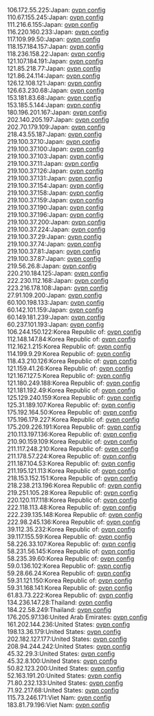 106.172.55.225:Japan: [ovpn config](vpn/106_172_55_225.ovpn)  
110.67.155.245:Japan: [ovpn config](vpn/110_67_155_245.ovpn)  
111.216.6.155:Japan: [ovpn config](vpn/111_216_6_155.ovpn)  
116.220.160.233:Japan: [ovpn config](vpn/116_220_160_233.ovpn)  
117.109.99.50:Japan: [ovpn config](vpn/117_109_99_50.ovpn)  
118.157.184.157:Japan: [ovpn config](vpn/118_157_184_157.ovpn)  
118.236.158.22:Japan: [ovpn config](vpn/118_236_158_22.ovpn)  
121.107.184.191:Japan: [ovpn config](vpn/121_107_184_191.ovpn)  
121.85.218.77:Japan: [ovpn config](vpn/121_85_218_77.ovpn)  
121.86.24.114:Japan: [ovpn config](vpn/121_86_24_114.ovpn)  
126.12.108.121:Japan: [ovpn config](vpn/126_12_108_121.ovpn)  
126.63.230.68:Japan: [ovpn config](vpn/126_63_230_68.ovpn)  
153.181.83.68:Japan: [ovpn config](vpn/153_181_83_68.ovpn)  
153.185.5.144:Japan: [ovpn config](vpn/153_185_5_144.ovpn)  
180.196.201.167:Japan: [ovpn config](vpn/180_196_201_167.ovpn)  
202.140.205.197:Japan: [ovpn config](vpn/202_140_205_197.ovpn)  
202.70.179.109:Japan: [ovpn config](vpn/202_70_179_109.ovpn)  
218.43.55.187:Japan: [ovpn config](vpn/218_43_55_187.ovpn)  
219.100.37.10:Japan: [ovpn config](vpn/219_100_37_10.ovpn)  
219.100.37.100:Japan: [ovpn config](vpn/219_100_37_100.ovpn)  
219.100.37.103:Japan: [ovpn config](vpn/219_100_37_103.ovpn)  
219.100.37.11:Japan: [ovpn config](vpn/219_100_37_11.ovpn)  
219.100.37.126:Japan: [ovpn config](vpn/219_100_37_126.ovpn)  
219.100.37.131:Japan: [ovpn config](vpn/219_100_37_131.ovpn)  
219.100.37.154:Japan: [ovpn config](vpn/219_100_37_154.ovpn)  
219.100.37.158:Japan: [ovpn config](vpn/219_100_37_158.ovpn)  
219.100.37.159:Japan: [ovpn config](vpn/219_100_37_159.ovpn)  
219.100.37.190:Japan: [ovpn config](vpn/219_100_37_190.ovpn)  
219.100.37.196:Japan: [ovpn config](vpn/219_100_37_196.ovpn)  
219.100.37.200:Japan: [ovpn config](vpn/219_100_37_200.ovpn)  
219.100.37.224:Japan: [ovpn config](vpn/219_100_37_224.ovpn)  
219.100.37.29:Japan: [ovpn config](vpn/219_100_37_29.ovpn)  
219.100.37.74:Japan: [ovpn config](vpn/219_100_37_74.ovpn)  
219.100.37.81:Japan: [ovpn config](vpn/219_100_37_81.ovpn)  
219.100.37.87:Japan: [ovpn config](vpn/219_100_37_87.ovpn)  
219.56.26.8:Japan: [ovpn config](vpn/219_56_26_8.ovpn)  
220.210.184.125:Japan: [ovpn config](vpn/220_210_184_125.ovpn)  
222.230.112.168:Japan: [ovpn config](vpn/222_230_112_168.ovpn)  
223.216.178.108:Japan: [ovpn config](vpn/223_216_178_108.ovpn)  
27.91.109.200:Japan: [ovpn config](vpn/27_91_109_200.ovpn)  
60.100.198.133:Japan: [ovpn config](vpn/60_100_198_133.ovpn)  
60.142.101.159:Japan: [ovpn config](vpn/60_142_101_159.ovpn)  
60.149.181.239:Japan: [ovpn config](vpn/60_149_181_239.ovpn)  
60.237.101.193:Japan: [ovpn config](vpn/60_237_101_193.ovpn)  
106.244.150.122:Korea Republic of: [ovpn config](vpn/106_244_150_122.ovpn)  
112.148.147.84:Korea Republic of: [ovpn config](vpn/112_148_147_84.ovpn)  
112.162.1.215:Korea Republic of: [ovpn config](vpn/112_162_1_215.ovpn)  
114.199.9.29:Korea Republic of: [ovpn config](vpn/114_199_9_29.ovpn)  
118.43.210.126:Korea Republic of: [ovpn config](vpn/118_43_210_126.ovpn)  
121.159.41.26:Korea Republic of: [ovpn config](vpn/121_159_41_26.ovpn)  
121.167.127.5:Korea Republic of: [ovpn config](vpn/121_167_127_5.ovpn)  
121.180.249.188:Korea Republic of: [ovpn config](vpn/121_180_249_188.ovpn)  
121.181.192.49:Korea Republic of: [ovpn config](vpn/121_181_192_49.ovpn)  
125.129.240.159:Korea Republic of: [ovpn config](vpn/125_129_240_159.ovpn)  
125.31.189.107:Korea Republic of: [ovpn config](vpn/125_31_189_107.ovpn)  
175.192.164.50:Korea Republic of: [ovpn config](vpn/175_192_164_50.ovpn)  
175.196.179.227:Korea Republic of: [ovpn config](vpn/175_196_179_227.ovpn)  
175.209.226.191:Korea Republic of: [ovpn config](vpn/175_209_226_191.ovpn)  
210.113.197.136:Korea Republic of: [ovpn config](vpn/210_113_197_136.ovpn)  
210.90.159.109:Korea Republic of: [ovpn config](vpn/210_90_159_109.ovpn)  
211.117.248.210:Korea Republic of: [ovpn config](vpn/211_117_248_210.ovpn)  
211.178.57.224:Korea Republic of: [ovpn config](vpn/211_178_57_224.ovpn)  
211.187.104.53:Korea Republic of: [ovpn config](vpn/211_187_104_53.ovpn)  
211.195.121.113:Korea Republic of: [ovpn config](vpn/211_195_121_113.ovpn)  
218.153.152.151:Korea Republic of: [ovpn config](vpn/218_153_152_151.ovpn)  
218.238.213.196:Korea Republic of: [ovpn config](vpn/218_238_213_196.ovpn)  
219.251.105.28:Korea Republic of: [ovpn config](vpn/219_251_105_28.ovpn)  
220.120.117.118:Korea Republic of: [ovpn config](vpn/220_120_117_118.ovpn)  
222.118.113.48:Korea Republic of: [ovpn config](vpn/222_118_113_48.ovpn)  
222.239.135.148:Korea Republic of: [ovpn config](vpn/222_239_135_148.ovpn)  
222.98.245.136:Korea Republic of: [ovpn config](vpn/222_98_245_136.ovpn)  
39.112.35.232:Korea Republic of: [ovpn config](vpn/39_112_35_232.ovpn)  
39.117.155.59:Korea Republic of: [ovpn config](vpn/39_117_155_59.ovpn)  
58.226.33.107:Korea Republic of: [ovpn config](vpn/58_226_33_107.ovpn)  
58.231.56.145:Korea Republic of: [ovpn config](vpn/58_231_56_145.ovpn)  
58.235.39.60:Korea Republic of: [ovpn config](vpn/58_235_39_60.ovpn)  
59.0.136.102:Korea Republic of: [ovpn config](vpn/59_0_136_102.ovpn)  
59.28.66.24:Korea Republic of: [ovpn config](vpn/59_28_66_24.ovpn)  
59.31.121.150:Korea Republic of: [ovpn config](vpn/59_31_121_150.ovpn)  
59.31.168.141:Korea Republic of: [ovpn config](vpn/59_31_168_141.ovpn)  
61.83.73.222:Korea Republic of: [ovpn config](vpn/61_83_73_222.ovpn)  
134.236.147.28:Thailand: [ovpn config](vpn/134_236_147_28.ovpn)  
184.22.58.249:Thailand: [ovpn config](vpn/184_22_58_249.ovpn)  
176.205.97.136:United Arab Emirates: [ovpn config](vpn/176_205_97_136.ovpn)  
161.202.144.236:United States: [ovpn config](vpn/161_202_144_236.ovpn)  
198.13.36.179:United States: [ovpn config](vpn/198_13_36_179.ovpn)  
202.182.127.177:United States: [ovpn config](vpn/202_182_127_177.ovpn)  
208.94.244.242:United States: [ovpn config](vpn/208_94_244_242.ovpn)  
45.32.29.3:United States: [ovpn config](vpn/45_32_29_3.ovpn)  
45.32.8.100:United States: [ovpn config](vpn/45_32_8_100.ovpn)  
50.82.123.200:United States: [ovpn config](vpn/50_82_123_200.ovpn)  
52.163.191.20:United States: [ovpn config](vpn/52_163_191_20.ovpn)  
71.80.232.133:United States: [ovpn config](vpn/71_80_232_133.ovpn)  
71.92.217.68:United States: [ovpn config](vpn/71_92_217_68.ovpn)  
115.73.246.171:Viet Nam: [ovpn config](vpn/115_73_246_171.ovpn)  
183.81.79.196:Viet Nam: [ovpn config](vpn/183_81_79_196.ovpn)  
